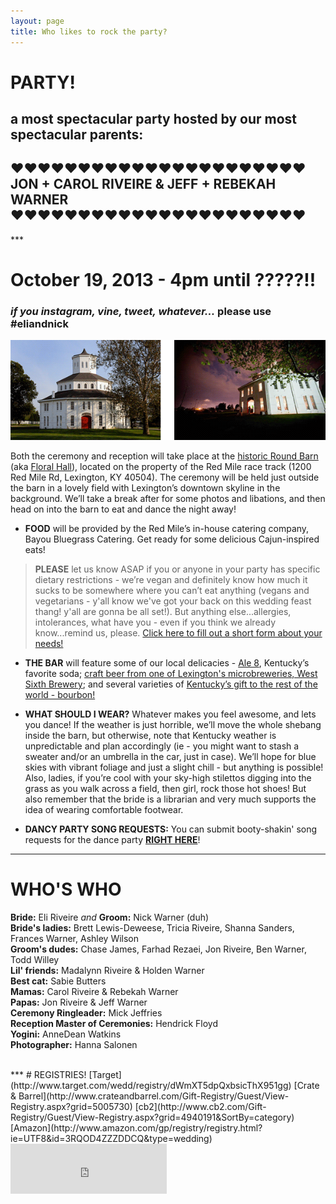 ```yaml
---
layout: page
title: Who likes to rock the party?
---
```


# PARTY!
## a most spectacular party hosted by our most spectacular parents:
<h2 class="sparkle">♥♥♥♥♥♥♥♥♥♥♥♥♥♥♥♥♥♥♥♥♥♥ JON + CAROL RIVEIRE &amp; JEFF + REBEKAH WARNER ♥♥♥♥♥♥♥♥♥♥♥♥♥♥♥♥♥♥♥♥♥♥
</h2>
***

# October 19, 2013 - 4pm until ?????!!
### *if you instagram, vine, tweet, whatever...* __please use #eliandnick__

![Floral Hall](/public/images/roundbarn.png)

Both the ceremony and reception will take place at the [historic Round Barn](http://www.theredmile.com/redmile/our-track/virtual-tour/round-barn) (aka [Floral Hall](http://www.nps.gov/nr/travel/lexington/flo.htm)), located on the property of the Red Mile race track (1200 Red Mile Rd, Lexington, KY 40504). The ceremony will be held just outside the barn in a lovely field with Lexington’s downtown skyline in the background. We’ll take a break after for some photos and libations, and then head on into the barn to eat and dance the night away!


* __FOOD__ will be provided by the Red Mile’s in-house catering company, Bayou Bluegrass Catering. Get ready for some delicious Cajun-inspired eats!
> __PLEASE__ let us know ASAP if you or anyone in your party has specific dietary restrictions - we’re vegan and definitely
> know how much it sucks to be somewhere where you can’t eat anything (vegans and vegetarians - y'all know we've got your back on this wedding feast thang! y'all are gonna be all set!). But anything else...allergies, intolerances, what have you - even if you think we already know...remind us,
> please. [Click here to fill out a short form about your needs!](https://docs.google.com/forms/d/1xijIxX8u_KMS4HHNuonFYEjLrXo4Rp-0Mb_KqjEbHfY/viewform)

* __THE BAR__ will feature some of our local delicacies - [Ale 8](http://en.wikipedia.org/wiki/Ale-8-One), Kentucky’s favorite soda; [craft beer from one of Lexington's microbreweries, West Sixth Brewery](http://www.craftbeer.com/featured-brewery/west-sixth-brewing-company); and several varieties of [Kentucky’s gift to the rest of the world - bourbon!](http://en.wikipedia.org/wiki/Bourbon_whiskey)

* __WHAT SHOULD I WEAR?__
Whatever makes you feel awesome, and lets you dance! If the weather is just horrible, we’ll move the whole shebang inside the barn, but otherwise, note that Kentucky weather is unpredictable and plan accordingly (ie - you might want to stash a sweater and/or an umbrella in the car, just in case). We’ll hope for blue skies with vibrant foliage and just a slight chill - but anything is possible! Also, ladies, if you’re cool with your sky-high stilettos digging into the grass as you walk across a field, then girl, rock those hot shoes! But also remember that the bride is a librarian and very much supports the idea of wearing comfortable footwear.

* __DANCY PARTY SONG REQUESTS:__
You can submit booty-shakin' song requests for the dance party [__RIGHT HERE__](https://docs.google.com/forms/d/1gRWS1Tq05aKgqhNKMSdVZyEexFCqHIZ7Ep4yYwHhsSc/viewform)!

***
# WHO'S WHO
__Bride:__ Eli Riveire _and_ __Groom:__ Nick Warner (duh)  
__Bride's ladies:__ Brett Lewis-Deweese, Tricia Riveire, Shanna Sanders, Frances Warner, Ashley Wilson  
__Groom's dudes:__ Chase James, Farhad Rezaei, Jon Riveire, Ben Warner, Todd Willey  
__Lil' friends:__ Madalynn Riveire & Holden Warner  
__Best cat:__ Sabie Butters  
__Mamas:__ Carol Riveire & Rebekah Warner  
__Papas:__ Jon Riveire & Jeff Warner  
__Ceremony Ringleader:__ Mick Jeffries  
__Reception Master of Ceremonies:__ Hendrick Floyd  
__Yogini:__ AnneDean Watkins  
__Photographer:__ Hanna Salonen  

<br>
***
# REGISTRIES!
[Target](http://www.target.com/wedd/registry/dWmXT5dpQxbsicThX951gg)  
[Crate & Barrel](http://www.crateandbarrel.com/Gift-Registry/Guest/View-Registry.aspx?grid=5005730)  
[cb2](http://www.cb2.com/Gift-Registry/Guest/View-Registry.aspx?grid=4940191&SortBy=category)  
[Amazon](http://www.amazon.com/gp/registry/registry.html?ie=UTF8&id=3RQOD4ZZZDDCQ&type=wedding)  

<br>
<iframe src="https://embed.spotify.com/?uri=spotify:user:eliriveire:playlist:3dsWfGQ52I0sMD0rj7Yg1X" width="250" height="80" frameborder="0" allowtransparency="true">
</iframe>
<br>
<br>


